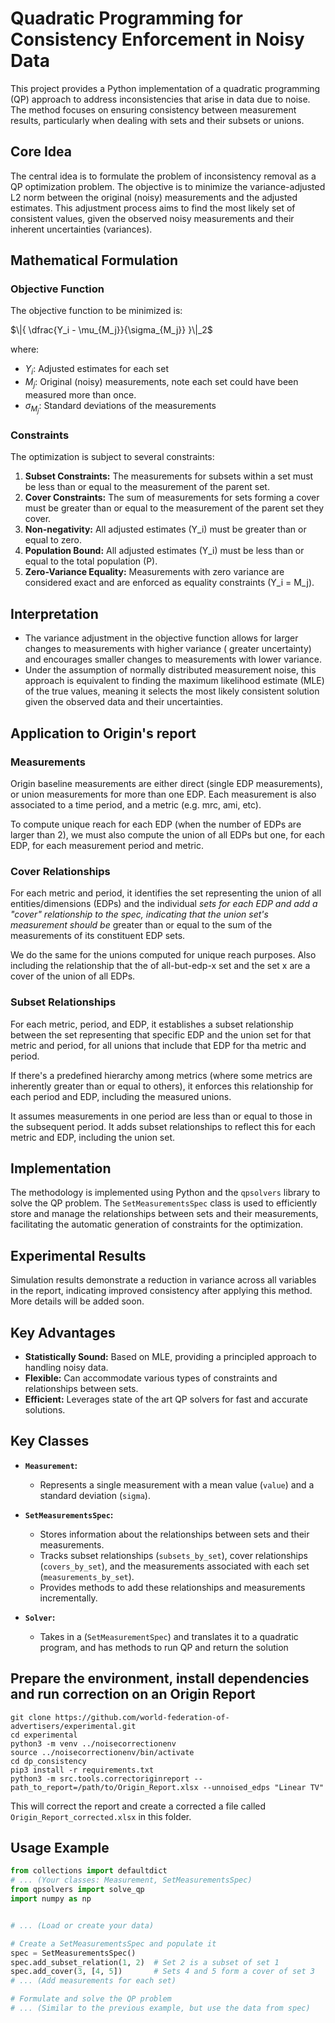 # Quadratic Programming for Consistency Enforcement in Noisy Data

This project provides a Python implementation of a quadratic programming (QP) approach to address inconsistencies that
arise in data due to noise. The method focuses on ensuring consistency between measurement results, particularly when
dealing with sets and their subsets or unions.

## Core Idea

The central idea is to formulate the problem of inconsistency removal as a QP optimization problem. The objective is to
minimize the variance-adjusted L2 norm between the original (noisy) measurements and the adjusted estimates. This
adjustment process aims to find the most likely set of consistent values, given the observed noisy measurements and
their inherent uncertainties (variances).

## Mathematical Formulation

### Objective Function

The objective function to be minimized is:

$\|{ \dfrac{Y_i - \mu_{M_j}}{\sigma_{M_j}} }\|_2$

where:

* $Y_i$: Adjusted estimates for each set
* $M_j$: Original (noisy) measurements, note each set could have been measured more than once.
* $\sigma_{M_j}$: Standard deviations of the measurements

### Constraints

The optimization is subject to several constraints:

1. **Subset Constraints:** The measurements for subsets within a set must be less than or equal to the
   measurement of the parent set.
2. **Cover Constraints:** The sum of measurements for sets forming a cover must be greater than or equal to the
   measurement of the parent set they cover.
3. **Non-negativity:** All adjusted estimates (Y_i) must be greater than or equal to zero.
4. **Population Bound:** All adjusted estimates (Y_i) must be less than or equal to the total population (P).
5. **Zero-Variance Equality:** Measurements with zero variance are considered exact and are enforced as equality
   constraints (Y_i = M_j).

## Interpretation

* The variance adjustment in the objective function allows for larger changes to measurements with higher variance (
  greater uncertainty) and encourages smaller changes to measurements with lower variance.
* Under the assumption of normally distributed measurement noise, this approach is equivalent to finding the maximum
  likelihood estimate (MLE) of the true values, meaning it selects the most likely consistent solution given the
  observed data and their uncertainties.

## Application to Origin's report

### Measurements ###

Origin baseline measurements are either direct (single EDP measurements), or union measurements for more than one EDP.
Each measurement is also associated to a time period, and a metric (e.g. mrc, ami, etc).

To compute unique reach for each EDP (when the number of EDPs are larger than 2), we must also compute the union of all
EDPs but one, for each EDP, for each measurement period and metric.

### Cover Relationships ###

For each metric and period, it identifies the set representing the union of all entities/dimensions (EDPs) and the
individual
_sets for each EDP and add a "cover" relationship to the spec, indicating that the union set's measurement should be_
greater than or equal to the sum of the measurements of its constituent EDP sets.

We do the same for the unions computed for unique reach purposes. Also including the relationship that the
of all-but-edp-x set and the set x are a cover of the union of all EDPs.

### Subset Relationships ###

For each metric, period, and EDP, it establishes a subset relationship between the set representing that specific EDP
and the union set for that metric and period, for all unions that include that EDP for tha metric and period.

If there's a predefined hierarchy among metrics (where some metrics are inherently greater than or equal to others), it
enforces this relationship for each period and EDP, including the measured unions.

It assumes measurements in one period are less than or equal to those in the subsequent period. It adds
subset relationships to reflect this for each metric and EDP, including the union set.

## Implementation

The methodology is implemented using Python and the `qpsolvers` library to solve the QP problem.
The `SetMeasurementsSpec` class is used to efficiently store and manage the relationships between sets and their
measurements, facilitating the automatic generation of constraints for the optimization.

## Experimental Results

Simulation results demonstrate a reduction in variance across all variables in the report, indicating improved
consistency after applying this method. More details will be added soon.

## Key Advantages

* **Statistically Sound:** Based on MLE, providing a principled approach to handling noisy data.
* **Flexible:** Can accommodate various types of constraints and relationships between sets.
* **Efficient:** Leverages state of the art QP solvers for fast and accurate solutions.

## Key Classes

- **`Measurement`:**
    - Represents a single measurement with a mean value (`value`) and a standard deviation (`sigma`).

- **`SetMeasurementsSpec`:**
    - Stores information about the relationships between sets and their measurements.
    - Tracks subset relationships (`subsets_by_set`), cover relationships (`covers_by_set`), and the measurements
      associated with each set (`measurements_by_set`).
    - Provides methods to add these relationships and measurements incrementally.

- **`Solver`:**
    - Takes in a (`SetMeasurementSpec`) and translates it to a quadratic program, and has methods to run QP and return
      the solution

## Prepare the environment, install dependencies and run correction on an Origin Report

```
git clone https://github.com/world-federation-of-advertisers/experimental.git
cd experimental
python3 -m venv ../noisecorrectionenv
source ../noisecorrectionenv/bin/activate
cd dp_consistency
pip3 install -r requirements.txt
python3 -m src.tools.correctoriginreport --path_to_report=/path/to/Origin_Report.xlsx --unnoised_edps "Linear TV"
```
This will correct the report and create a corrected a file called `Origin_Report_corrected.xlsx` in this folder. 

## Usage Example

```python
from collections import defaultdict
# ... (Your classes: Measurement, SetMeasurementsSpec)
from qpsolvers import solve_qp
import numpy as np


# ... (Load or create your data)

# Create a SetMeasurementsSpec and populate it
spec = SetMeasurementsSpec()
spec.add_subset_relation(1, 2)  # Set 2 is a subset of set 1
spec.add_cover(3, [4, 5])       # Sets 4 and 5 form a cover of set 3
# ... (Add measurements for each set)

# Formulate and solve the QP problem
# ... (Similar to the previous example, but use the data from spec)

